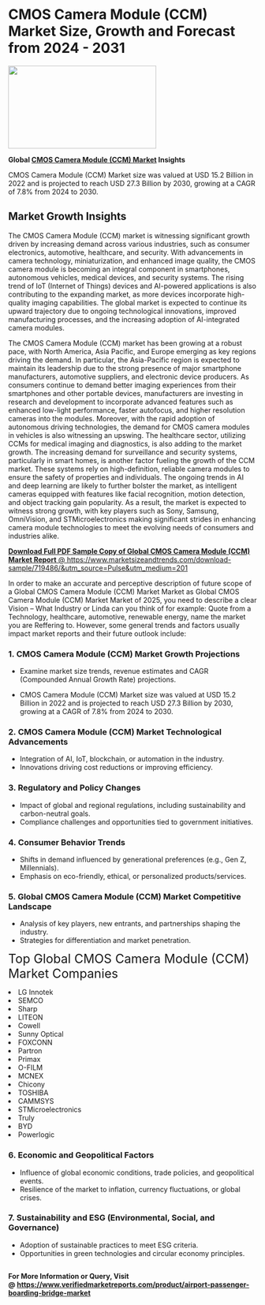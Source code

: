 <H1>CMOS Camera Module (CCM) Market Size, Growth and Forecast from 2024 - 2031</H1><img class="aligncenter size-medium wp-image-584254" src="https://thirdeyenews.in/wp-content/uploads/2024/09/Global-Market-Research-300x168.jpeg" alt="" width="300" height="168" /><p><strong>Global&nbsp;<a href="https://www.marketsizeandtrends.com/download-sample/719486/&amp;utm_source=Pulse&amp;utm_medium=201">CMOS Camera Module (CCM) Market</a> Insights</strong></p><p>CMOS Camera Module (CCM) Market size was valued at USD 15.2 Billion in 2022 and is projected to reach USD 27.3 Billion by 2030, growing at a CAGR of 7.8% from 2024 to 2030.</p><p><h2>Market Growth Insights</h2> <p>The CMOS Camera Module (CCM) market is witnessing significant growth driven by increasing demand across various industries, such as consumer electronics, automotive, healthcare, and security. With advancements in camera technology, miniaturization, and enhanced image quality, the CMOS camera module is becoming an integral component in smartphones, autonomous vehicles, medical devices, and security systems. The rising trend of IoT (Internet of Things) devices and AI-powered applications is also contributing to the expanding market, as more devices incorporate high-quality imaging capabilities. The global market is expected to continue its upward trajectory due to ongoing technological innovations, improved manufacturing processes, and the increasing adoption of AI-integrated camera modules.</p> <p><a href="#"></a></p> <p>The CMOS Camera Module (CCM) market has been growing at a robust pace, with North America, Asia Pacific, and Europe emerging as key regions driving the demand. In particular, the Asia-Pacific region is expected to maintain its leadership due to the strong presence of major smartphone manufacturers, automotive suppliers, and electronic device producers. As consumers continue to demand better imaging experiences from their smartphones and other portable devices, manufacturers are investing in research and development to incorporate advanced features such as enhanced low-light performance, faster autofocus, and higher resolution cameras into the modules. Moreover, with the rapid adoption of autonomous driving technologies, the demand for CMOS camera modules in vehicles is also witnessing an upswing. The healthcare sector, utilizing CCMs for medical imaging and diagnostics, is also adding to the market growth. The increasing demand for surveillance and security systems, particularly in smart homes, is another factor fueling the growth of the CCM market. These systems rely on high-definition, reliable camera modules to ensure the safety of properties and individuals. The ongoing trends in AI and deep learning are likely to further bolster the market, as intelligent cameras equipped with features like facial recognition, motion detection, and object tracking gain popularity. As a result, the market is expected to witness strong growth, with key players such as Sony, Samsung, OmniVision, and STMicroelectronics making significant strides in enhancing camera module technologies to meet the evolving needs of consumers and industries alike. <p><a href="#"></p><p><span class=""><strong>Download Full PDF Sample Copy of Global CMOS Camera Module (CCM) Market Report</strong> @ <a href="https://www.marketsizeandtrends.com/download-sample/719486/&amp;utm_source=Pulse&amp;utm_medium=201" target="_blank">https://www.marketsizeandtrends.com/download-sample/719486/&amp;utm_source=Pulse&amp;utm_medium=201</a></span></p><p>In order to make an accurate and perceptive description of future scope of a Global&nbsp;CMOS Camera Module (CCM) Market Market as Global&nbsp;CMOS Camera Module (CCM) Market Market of 2025, you need to describe a clear Vision &ndash; What Industry or Linda can you think of for example: Quote from a Technology, healthcare, automotive, renewable energy, name the market you are Reffering to. However, some general trends and factors usually impact market reports and their future outlook include:</p><h3>1.&nbsp;<strong>CMOS Camera Module (CCM) Market Growth Projections</strong></h3><ul><li>Examine market size trends, revenue estimates and CAGR (Compounded Annual Growth Rate) projections.</li><li><p>CMOS Camera Module (CCM) Market size was valued at USD 15.2 Billion in 2022 and is projected to reach USD 27.3 Billion by 2030, growing at a CAGR of 7.8% from 2024 to 2030.</p></li></ul><h3>2.&nbsp;<strong>CMOS Camera Module (CCM) Market Technological Advancements</strong></h3><ul><li>Integration of AI, IoT, blockchain, or automation in the industry.</li><li>Innovations driving cost reductions or improving efficiency.</li></ul><h3>3.&nbsp;<strong>Regulatory and Policy Changes</strong></h3><ul><li>Impact of global and regional regulations, including sustainability and carbon-neutral goals.</li><li>Compliance challenges and opportunities tied to government initiatives.</li></ul><h3>4.&nbsp;<strong>Consumer Behavior Trends</strong></h3><ul><li>Shifts in demand influenced by generational preferences (e.g., Gen Z, Millennials).</li><li>Emphasis on eco-friendly, ethical, or personalized products/services.</li></ul><h3>5.&nbsp;<strong>Global CMOS Camera Module (CCM) Market Competitive Landscape</strong></h3><ul><li>Analysis of key players, new entrants, and partnerships shaping the industry.</li><li>Strategies for differentiation and market penetration.</li></ul><p data-pm-slice="1 1 []"><span style="color: inherit; font-family: inherit; font-size: 25px;">Top Global CMOS Camera Module (CCM) Market Companies</span></p><div class="" data-test-id=""><p><li>LG Innotek</li><li> SEMCO</li><li> Sharp</li><li> LITEON</li><li> Cowell</li><li> Sunny Optical</li><li> FOXCONN</li><li> Partron</li><li> Primax</li><li> O-FILM</li><li> MCNEX</li><li> Chicony</li><li> TOSHIBA</li><li> CAMMSYS</li><li> STMicroelectronics</li><li> Truly</li><li> BYD</li><li> Powerlogic</li></p></div><h3>6.&nbsp;<strong>Economic and Geopolitical Factors</strong></h3><ul><li>Influence of global economic conditions, trade policies, and geopolitical events.</li><li>Resilience of the market to inflation, currency fluctuations, or global crises.</li></ul><h3>7.&nbsp;<strong>Sustainability and ESG (Environmental, Social, and Governance)</strong></h3><ul><li>Adoption of sustainable practices to meet ESG criteria.</li><li>Opportunities in green technologies and circular economy principles.</li></ul><h2><strong style="font-size: 14px;">For More Information or Query, Visit @&nbsp;</strong><a style="background-color: #ffffff; font-size: 14px;" href="https://www.marketsizeandtrends.com/report/cmos-camera-module-ccm-market/" target="_blank">https://www.verifiedmarketreports.com/product/airport-passenger-boarding-bridge-market</a></h2>